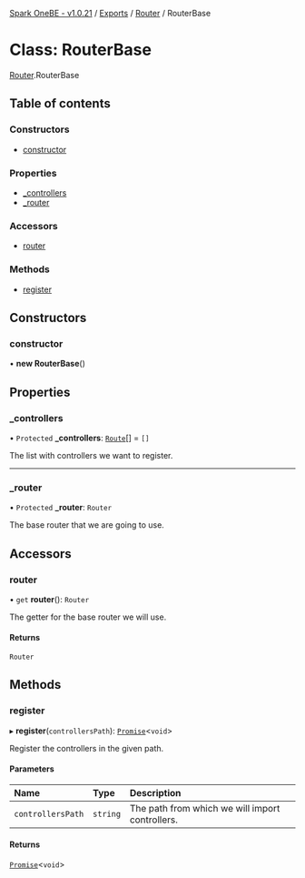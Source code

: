 [Spark OneBE - v1.0.21](../README.md) / [Exports](../modules.md) / [Router](../modules/Router.md) / RouterBase

# Class: RouterBase

[Router](../modules/Router.md).RouterBase

## Table of contents

### Constructors

- [constructor](Router.RouterBase.md#constructor)

### Properties

- [\_controllers](Router.RouterBase.md#_controllers)
- [\_router](Router.RouterBase.md#_router)

### Accessors

- [router](Router.RouterBase.md#router)

### Methods

- [register](Router.RouterBase.md#register)

## Constructors

### constructor

• **new RouterBase**()

## Properties

### \_controllers

• `Protected` **\_controllers**: [`Route`](Router_Route.Route.md)[] = `[]`

The list with controllers we want to register.

___

### \_router

• `Protected` **\_router**: `Router`

The base router that we are going to use.

## Accessors

### router

• `get` **router**(): `Router`

The getter for the base router we will use.

#### Returns

`Router`

## Methods

### register

▸ **register**(`controllersPath`): [`Promise`]( https://developer.mozilla.org/en-US/docs/Web/JavaScript/Reference/Global_Objects/Promise )<`void`\>

Register the controllers in the given path.

#### Parameters

| Name | Type | Description |
| :------ | :------ | :------ |
| `controllersPath` | `string` | The path from which we will import controllers. |

#### Returns

[`Promise`]( https://developer.mozilla.org/en-US/docs/Web/JavaScript/Reference/Global_Objects/Promise )<`void`\>
